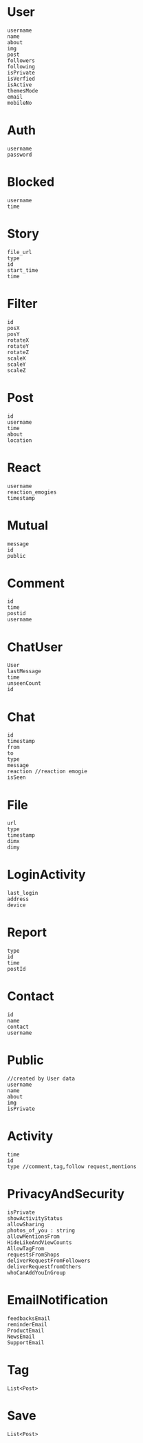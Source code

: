 # User
    username
    name
    about
    img
    post
    followers
    following
    isPrivate
    isVerfied
    isActive
    themesMode
    email
    mobileNo

# Auth
    username
    password

# Blocked
    username
    time
# Story
    file_url
    type
    id
    start_time
    time

# Filter
    id
    posX
    posY
    rotateX
    rotateY
    rotateZ
    scaleX
    scaleY
    scaleZ
# Post
    id
    username
    time
    about
    location

# React
    username
    reaction_emogies
    timestamp

# Mutual
    message
    id
    public

# Comment
    id
    time
    postid
    username
# ChatUser
    User
    lastMessage
    time
    unseenCount
    id

# Chat
    id
    timestamp
    from
    to
    type
    message
    reaction //reaction emogie
    isSeen

# File
    url
    type
    timestamp
    dimx
    dimy
    
# LoginActivity
    last_login
    address
    device
# Report
    type
    id
    time
    postId
# Contact
    id
    name
    contact
    username
# Public
    //created by User data
    username
    name
    about
    img
    isPrivate
# Activity
    time
    id
    type //comment,tag,follow request,mentions

# PrivacyAndSecurity
    isPrivate
    showActivityStatus
    allowSharing
    photos_of_you : string
    allowMentionsFrom
    HideLikeAndViewCounts
    AllowTagFrom
    requestsFromShops
    deliverRequestFromFollowers
    deliverRequestfromOthers
    whoCanAddYouInGroup
# EmailNotification
    feedbacksEmail
    reminderEmail
    ProductEmail
    NewsEmail
    SupportEmail
# Tag
    List<Post>
# Save
    List<Post>